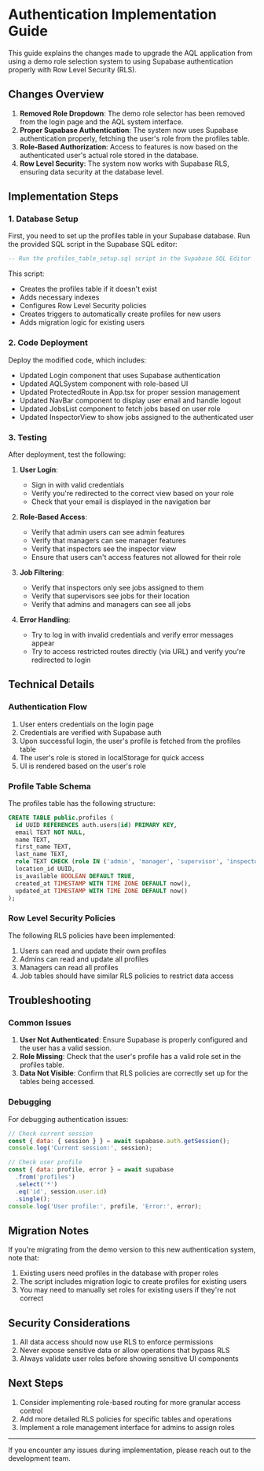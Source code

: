 # Authentication Implementation Guide

This guide explains the changes made to upgrade the AQL application from using a demo role selection system to using Supabase authentication properly with Row Level Security (RLS).

## Changes Overview

1. **Removed Role Dropdown**: The demo role selector has been removed from the login page and the AQL system interface.
2. **Proper Supabase Authentication**: The system now uses Supabase authentication properly, fetching the user's role from the profiles table.
3. **Role-Based Authorization**: Access to features is now based on the authenticated user's actual role stored in the database.
4. **Row Level Security**: The system now works with Supabase RLS, ensuring data security at the database level.

## Implementation Steps

### 1. Database Setup

First, you need to set up the profiles table in your Supabase database. Run the provided SQL script in the Supabase SQL editor:

```sql
-- Run the profiles_table_setup.sql script in the Supabase SQL Editor
```

This script:
- Creates the profiles table if it doesn't exist
- Adds necessary indexes
- Configures Row Level Security policies
- Creates triggers to automatically create profiles for new users
- Adds migration logic for existing users

### 2. Code Deployment

Deploy the modified code, which includes:

- Updated Login component that uses Supabase authentication
- Updated AQLSystem component with role-based UI
- Updated ProtectedRoute in App.tsx for proper session management
- Updated NavBar component to display user email and handle logout
- Updated JobsList component to fetch jobs based on user role
- Updated InspectorView to show jobs assigned to the authenticated user

### 3. Testing

After deployment, test the following:

1. **User Login**:
   - Sign in with valid credentials
   - Verify you're redirected to the correct view based on your role
   - Check that your email is displayed in the navigation bar

2. **Role-Based Access**:
   - Verify that admin users can see admin features
   - Verify that managers can see manager features
   - Verify that inspectors see the inspector view
   - Ensure that users can't access features not allowed for their role

3. **Job Filtering**:
   - Verify that inspectors only see jobs assigned to them
   - Verify that supervisors see jobs for their location
   - Verify that admins and managers can see all jobs

4. **Error Handling**:
   - Try to log in with invalid credentials and verify error messages appear
   - Try to access restricted routes directly (via URL) and verify you're redirected to login

## Technical Details

### Authentication Flow

1. User enters credentials on the login page
2. Credentials are verified with Supabase auth
3. Upon successful login, the user's profile is fetched from the profiles table
4. The user's role is stored in localStorage for quick access
5. UI is rendered based on the user's role

### Profile Table Schema

The profiles table has the following structure:

```sql
CREATE TABLE public.profiles (
  id UUID REFERENCES auth.users(id) PRIMARY KEY,
  email TEXT NOT NULL,
  name TEXT,
  first_name TEXT,
  last_name TEXT,
  role TEXT CHECK (role IN ('admin', 'manager', 'supervisor', 'inspector', 'hr', 'customer', 'accounting')),
  location_id UUID,
  is_available BOOLEAN DEFAULT TRUE,
  created_at TIMESTAMP WITH TIME ZONE DEFAULT now(),
  updated_at TIMESTAMP WITH TIME ZONE DEFAULT now()
);
```

### Row Level Security Policies

The following RLS policies have been implemented:

1. Users can read and update their own profiles
2. Admins can read and update all profiles
3. Managers can read all profiles
4. Job tables should have similar RLS policies to restrict data access

## Troubleshooting

### Common Issues

1. **User Not Authenticated**: Ensure Supabase is properly configured and the user has a valid session.
2. **Role Missing**: Check that the user's profile has a valid role set in the profiles table.
3. **Data Not Visible**: Confirm that RLS policies are correctly set up for the tables being accessed.

### Debugging

For debugging authentication issues:

```javascript
// Check current session
const { data: { session } } = await supabase.auth.getSession();
console.log('Current session:', session);

// Check user profile
const { data: profile, error } = await supabase
  .from('profiles')
  .select('*')
  .eq('id', session.user.id)
  .single();
console.log('User profile:', profile, 'Error:', error);
```

## Migration Notes

If you're migrating from the demo version to this new authentication system, note that:

1. Existing users need profiles in the database with proper roles
2. The script includes migration logic to create profiles for existing users
3. You may need to manually set roles for existing users if they're not correct

## Security Considerations

1. All data access should now use RLS to enforce permissions
2. Never expose sensitive data or allow operations that bypass RLS
3. Always validate user roles before showing sensitive UI components

## Next Steps

1. Consider implementing role-based routing for more granular access control
2. Add more detailed RLS policies for specific tables and operations
3. Implement a role management interface for admins to assign roles

---

If you encounter any issues during implementation, please reach out to the development team. 